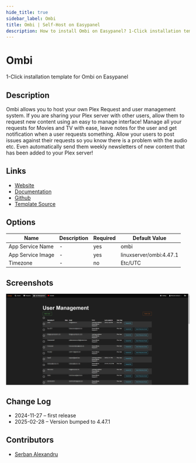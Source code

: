 ```yaml
---
hide_title: true
sidebar_label: Ombi
title: Ombi | Self-Host on Easypanel
description: How to install Ombi on Easypanel? 1-Click installation template for Ombi on Easypanel
---
```


<!-- generated -->

# Ombi

1-Click installation template for Ombi on Easypanel

## Description

Ombi allows you to host your own Plex Request and user management system. If you are sharing your Plex server with other users, allow them to request new content using an easy to manage interface! Manage all your requests for Movies and TV with ease, leave notes for the user and get notification when a user requests something. Allow your users to post issues against their requests so you know there is a problem with the audio etc. Even automatically send them weekly newsletters of new content that has been added to your Plex server!

## Links

- [Website](https://ombi.io/)
- [Documentation](https://docs.linuxserver.io/images/docker-ombi/)
- [Github](https://github.com/linuxserver/docker-ombi)
- [Template Source](https://github.com/easypanel-io/templates/tree/main/templates/ombi)

## Options

Name | Description | Required | Default Value
-|-|-|-
App Service Name | - | yes | ombi
App Service Image | - | yes | linuxserver/ombi:4.47.1
Timezone | - | no | Etc/UTC

## Screenshots

![Ombi Screenshot](./assets/screenshot.png)

## Change Log

- 2024-11-27 – first release
- 2025-02-28 – Version bumped to 4.47.1

## Contributors

- [Serban Alexandru](https://github.com/serban-alexandru)

